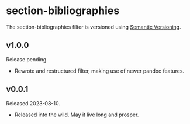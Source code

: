 # section-bibliographies

The section-bibliographies filter is versioned using [Semantic
Versioning][].

[Semantic Versioning]: https://semver.org/

## v1.0.0

Release pending.

-   Rewrote and restructured filter, making use of newer pandoc
    features.

## v0.0.1

Released 2023-08-10.

-   Released into the wild. May it live long and prosper.
